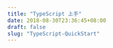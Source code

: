 ```yaml
---
title: "TypeScript 上手"
date: 2018-08-30T23:36:45+08:00
draft: false
slug: "TypeScript-QuickStart"
---
```

